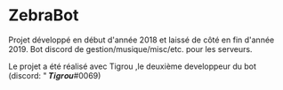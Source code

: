 # ZebraBot
Projet développé en début d'année 2018 et laissé de côté en fin d'année 2019. Bot discord de gestion/musique/misc/etc. pour les serveurs.

Le projet a été réalisé avec Tigrou ,le deuxième developpeur du bot (discord: " 𝑻𝒊𝒈𝒓𝒐𝒖#0069)
